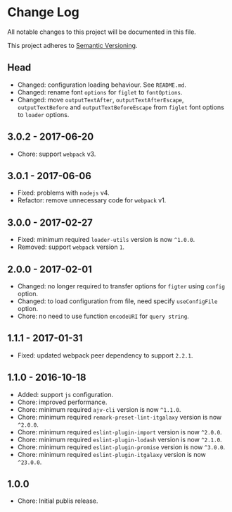 # Change Log

All notable changes to this project will be documented in this file.

This project adheres to [Semantic Versioning](http://semver.org).

## Head

- Changed: configuration loading behaviour. See `README.md`. 
- Changed: rename font `options` for `figlet` to `fontOptions`.
- Changed: move `outputTextAfter`, `outputTextAfterEscape`, `outputTextBefore` and `outputTextBeforeEscape` from `figlet` font options to `loader` options.

## 3.0.2 - 2017-06-20

- Chore: support `webpack` v3.

## 3.0.1 - 2017-06-06

- Fixed: problems with `nodejs` v4.
- Refactor: remove unnecessary code for `webpack` v1.

## 3.0.0 - 2017-02-27

- Fixed: minimum required `loader-utils` version is now `^1.0.0`.
- Removed: support `webpack` version `1`.

## 2.0.0 - 2017-02-01

- Changed: no longer required to transfer options for `figter` using `config` option.
- Changed: to load configuration from file, need specify `useConfigFile` option.
- Chore: no need to use function `encodeURI` for `query string`.

## 1.1.1 - 2017-01-31

- Fixed: updated webpack peer dependency to support `2.2.1`.

## 1.1.0 - 2016-10-18

- Added: support `js` configuration.
- Chore: improved performance.
- Chore: minimum required `ajv-cli` version is now `^1.1.0`.
- Chore: minimum required `remark-preset-lint-itgalaxy` version is now `^2.0.0`.
- Chore: minimum required `eslint-plugin-import` version is now `^2.0.0`.
- Chore: minimum required `eslint-plugin-lodash` version is now `^2.1.0`.
- Chore: minimum required `eslint-plugin-promise` version is now `^3.0.0`.
- Chore: minimum required `eslint-plugin-itgalaxy` version is now `^23.0.0`.

## 1.0.0

- Chore: Initial publis release.
